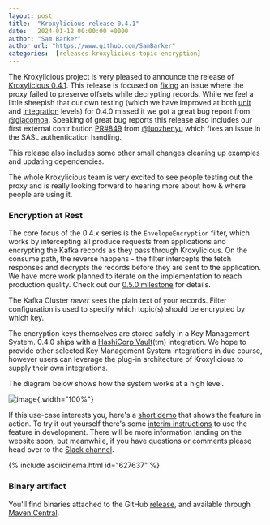 ```yaml
---
layout: post
title:  "Kroxylicious release 0.4.1"
date:   2024-01-12 00:00:00 +0000
author: "Sam Barker"
author_url: "https://www.github.com/SamBarker"
categories:  [releases kroxylicious topic-encryption]
---
```


The Kroxylicious project is very pleased to announce the release of [Kroxylicious 0.4.1](https://github.com/kroxylicious/kroxylicious/releases/tag/v0.4.1). This release is focused on [fixing](https://github.com/kroxylicious/kroxylicious/issues/841) an issue where the proxy failed to preserve offsets while decrypting records. While we feel a little sheepish that our own testing (which we have improved at both [unit](https://github.com/kroxylicious/kroxylicious/pull/843) and [integration](https://github.com/kroxylicious/kroxylicious/pull/839/files#diff-f6ca390d21c7e5bcd3134c97c204d8394ada9217ae791da9da1c7255c8a97a75) levels) for 0.4.0 missed it we got a great bug report from [@giacomoa](https://github.com/giacomoa). Speaking of great bug reports this release also includes our first external contribution [PR#849](https://github.com/kroxylicious/kroxylicious/pull/849) from [@luozhenyu](https://github.com/luozhenyu) which fixes an issue in the SASL authentication handling.

This release also includes some other small changes cleaning up examples and updating dependencies. 

The whole Kroxylicious team is very excited to see people testing out the proxy and is really looking forward to hearing more about how & where people are using it.

### Encryption at Rest

The core focus of the 0.4.x series is the `EnvelopeEncryption` filter, which works by intercepting all produce requests from applications and encrypting the Kafka records as they pass through Kroxylicious. On the consume path, the reverse happens - the filter intercepts the fetch responses and decrypts the records before they are sent to the application.
We have more work planned to iterate on the implementation to reach production quality. Check out our [0.5.0 milestone](https://github.com/kroxylicious/kroxylicious/milestones/0.5.0) for details.

The Kafka Cluster *never* sees the plain text of your records. Filter configuration is used to specify which topic(s) should be encrypted by which key.

The encryption keys themselves are stored safely in a Key Management System. 0.4.0 ships with a [HashiCorp Vault](https://www.hashicorp.com/products/vault)(tm) integration. We hope to provide other selected Key Management System integrations in due course, however users can leverage the plug-in architecture of Kroxylicious to supply their own integrations.

The diagram below shows how the system works at a high level.

![image](https://github.com/kroxylicious/kroxylicious.github.io/assets/18440250/09aeb1f4-f420-4d89-b9f7-394473dddc05){:width="100%"}

If this use-case interests you, here's a [short demo](https://asciinema.org/a/627637) that shows the feature in action. To try it out yourself there's some [interim instructions](https://github.com/kroxylicious/kroxylicious/blob/1e58fc703e45c7fdb0990adb583cf4aa857047cd/kubernetes-examples/envelope-encryption/README.md) to use the feature in development.  There will be more information landing on the website soon, but meanwhile, if you have questions or comments please head over to the [Slack channel](https://kroxylicious.slack.com/).

{% include asciicinema.html id="627637" %}

### Binary artifact

You'll find binaries attached to the GitHub [release](https://github.com/kroxylicious/kroxylicious/releases/tag/v0.4.1), and available through [Maven Central](https://repo1.maven.org/maven2/io/kroxylicious/kroxylicious-app/0.4.1/).
